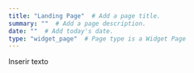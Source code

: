 ```yaml
---
title: "Landing Page"  # Add a page title.
summary: ""  # Add a page description.
date: ""  # Add today's date.
type: "widget_page"  # Page type is a Widget Page
---
```

  
Inserir texto
